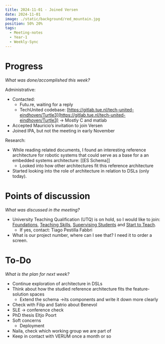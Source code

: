 ```yaml
---
title: 2024-11-01 - Joined Versen
date: 2024-11-01
image: ./static/background/red_mountain.jpg
position: 50% 20%
tags:
  - Meeting-notes
  - Year-1
  - Weekly-Sync
---
```


# Progress

_What was done/accomplished this week?_

Administrative:

- Contacted:
    - Futu.re, waiting for a reply
    - TechUnited codebase: [https://gitlab.tue.nl/tech-united-eindhoven/Turtle3](https://gitlab.tue.nl/tech-united-eindhoven/Turtle3) → Mostly C and matlab
- Accepted Mauricio’s invitation to join Versen
- Joined IPA, but not the meeting in early November

Research:

- While reading related documents, I found an interesting reference architecture for robotic systems that could serve as a base for a an embedded systems architecture: [[ES Schema]]
    - Looked into how other architectures fit this reference architecture
- Started looking into the role of architecture in relation to DSLs (only today).

# Points of discussion

_What was discussed in the meeting?_

- University Teaching Qualification (UTQ) is on hold, so I would like to join: [Foundations](https://tuenl.sharepoint.com/sites/intranet-human-resources-management/SitePages//utq-module-foundations.aspx), [Teaching Skills](https://tuenl.sharepoint.com/sites/intranet-human-resources-management/SitePages/utq-module-teaching-skills.aspx), [Supervising Students](https://tuenl.sharepoint.com/sites/intranet-human-resources-management/SitePages/utq-module-supervising.aspx?csf=1&web=1&e=RsPvz7&CID=860f79f0-150d-423f-8de9-205d1029dc36) and [Start to Teach](https://tuenl.sharepoint.com/sites/intranet-human-resources-management/SitePages/teaching-skills-for-phd-candidates.aspx?csf=1&web=1&e=vaB58T&CID=ac33bcdd-a657-45cf-b55f-563090511306).
    - If yes, contact: Tiago Pestilla Fabbri
- What is our project number, where can I see that? I need it to order a screen.

# To-Do

_What is the plan for next week?_

- Continue exploration of architecture in DSLs
- Think about how the studied reference architecture fits the feature-solution spaces
    - Extend the schema →its components and write it down more clearly
- Check with Filip and Satrio about Benevol
- SLE → conference check
- PhD thesis Eltjo Poort
- Soft concerns
    - Deployment
- Naila, check which working group we are part of
- Keep in contact with VERUM once a month or so
